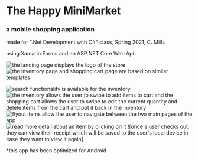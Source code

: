 # The Happy MiniMarket
### a mobile shopping application

made for ".Net Development with C#" class, Spring 2021, C. Mills

using Xamarin.Forms and an ASP.NET Core Web Api

![the landing page displays the logo of the store](homepage.png) ![the inventory page and shopping cart page are based on similar templates](inventory.png)

![search functionality is available for the inventory](search.png) 
![the inventory allows the user to swipe to add items to cart and the shopping cart allows the user to swipe to edit the current quantity and delete items from the cart and put it back in the inventory](swipeitem.png)
![flyout items allow the user to navigate between the two main pages of the app](flyout.png)
![read more detail about an item by clicking on it](detail.png)
![once a user checks out, they can view their receipt which will be saved to the user's local device in case they want to view it again]

*this app has been optimized for Android
